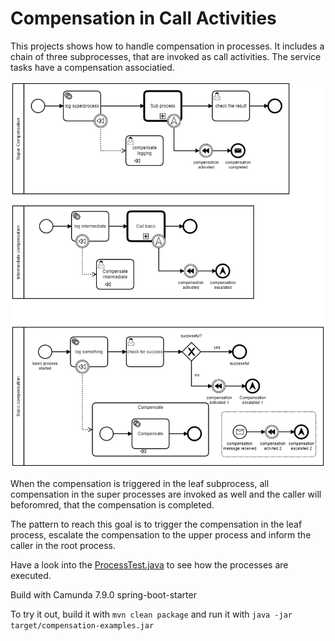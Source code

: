 # Compensation in Call Activities

This projects shows how to handle compensation in processes. It includes a chain of three subprocesses, that are invoked as call activities. The service tasks have a compensation associatied.

![processes with compensations](src/main/resources/cancellation-messages.png)

When the compensation is triggered in the leaf subprocess, all compensation in the super processes are invoked as well and the caller will beforomred, that the compensation is completed.

The pattern to reach this goal is to trigger the compensation in the leaf process, escalate the compensation to the upper process and inform the caller in the root process.

Have a look into the [ProcessTest.java](src/test/java/com/camunda/consulting/compensation_examples/ProcessTest.java) to see how the processes are executed.

Build with Camunda 7.9.0 spring-boot-starter

To try it out, build it with `mvn clean package` and run it with `java -jar target/compensation-examples.jar`